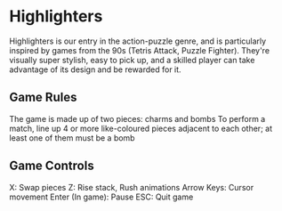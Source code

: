 # Highlighters
Highlighters is our entry in the action-puzzle genre, and is particularly inspired by games from the 90s (Tetris Attack, Puzzle Fighter). They're visually super stylish, easy to pick up, and a skilled player can take advantage of its design and be rewarded for it.

## Game Rules
The game is made up of two pieces: charms and bombs
To perform a match, line up 4 or more like-coloured pieces adjacent to each other; at least one of them must be a bomb

## Game Controls
X: Swap pieces
Z: Rise stack, Rush animations
Arrow Keys: Cursor movement
Enter (In game): Pause
ESC: Quit game